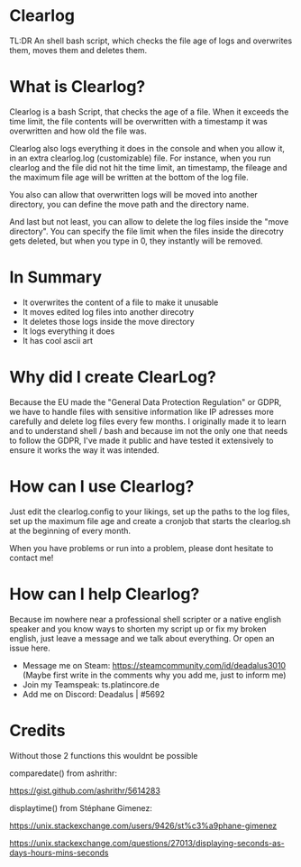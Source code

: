 # Clearlog

TL:DR
An shell bash script, which checks the file age of logs and overwrites them, moves them and deletes them.

# What is Clearlog?

Clearlog is a bash Script, that checks the age of a file. When it exceeds the time limit, the file contents will be overwritten with a timestamp it was overwritten and how old the file was. 

Clearlog also logs everything it does in the console and when you allow it, in an extra clearlog.log (customizable) file.
For instance, when you run clearlog and the file did not hit the time limit, an timestamp, the fileage and the maximum file age will be written at the bottom of the log file.

You also can allow that overwritten logs will be moved into another directory, you can define the move path and the directory name.

And last but not least, you can allow to delete the log files inside the "move directory".
You can specify the file limit when the files inside the direcotry gets deleted, but when you type in 0, they instantly will be removed.

# In Summary

- It overwrites the content of a file to make it unusable
- It moves edited log files into another direcotry
- It deletes those logs inside the move directory
- It logs everything it does
- It has cool ascii art

# Why did I create ClearLog?

Because the EU made the "General Data Protection Regulation" or GDPR, we have to handle files with sensitive information like IP adresses more carefully and delete log files every few months. I originally made it to learn and to understand shell / bash and because im not the only one that needs to follow the GDPR, I've made it public and have tested it extensively to ensure it works the way it was intended.

# How can I use Clearlog?

Just edit the clearlog.config to your likings, set up the paths to the log files, set up the maximum file age and create a cronjob that starts the clearlog.sh at the beginning of every month.

When you have problems or run into a problem, please dont hesitate to contact me! 

# How can I help Clearlog?

Because im nowhere near a professional shell scripter or a native english speaker and you know ways to shorten my script up or fix my broken english, just leave a message and we talk about everything. Or open an issue here.

- Message me on Steam: https://steamcommunity.com/id/deadalus3010 
(Maybe first write in the comments why you add me, just to inform me)
- Join my Teamspeak: ts.platincore.de
- Add me on Discord: Deadalus | #5692

# Credits

Without those 2 functions this wouldnt be possible

comparedate() from ashrithr:

https://gist.github.com/ashrithr/5614283

displaytime() from Stéphane Gimenez:

https://unix.stackexchange.com/users/9426/st%c3%a9phane-gimenez

https://unix.stackexchange.com/questions/27013/displaying-seconds-as-days-hours-mins-seconds
